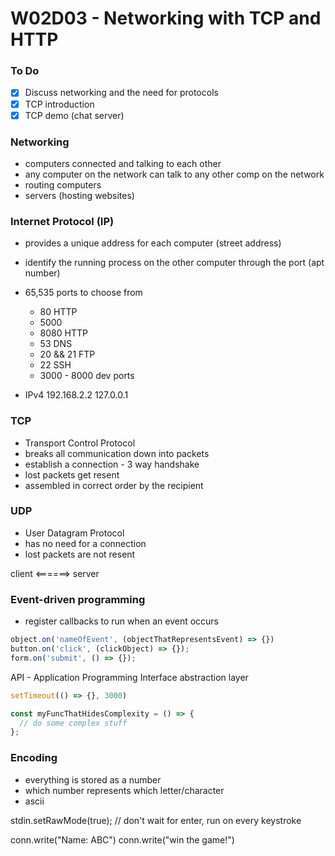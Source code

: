# W02D03 - Networking with TCP and HTTP

### To Do
- [x] Discuss networking and the need for protocols
- [x] TCP introduction
- [x] TCP demo (chat server)

### Networking
* computers connected and talking to each other
* any computer on the network can talk to any other comp on the network
* routing computers
* servers (hosting websites)

### Internet Protocol (IP)
* provides a unique address for each computer (street address)
* identify the running process on the other computer through the port (apt number)
* 65,535 ports to choose from
  * 80 HTTP
  * 5000 
  * 8080 HTTP
  * 53 DNS
  * 20 && 21 FTP
  * 22 SSH
  * 3000 - 8000 dev ports

* IPv4 192.168.2.2 127.0.0.1

### TCP
* Transport Control Protocol
* breaks all communication down into packets
* establish a connection - 3 way handshake
* lost packets get resent
* assembled in correct order by the recipient

### UDP
* User Datagram Protocol
* has no need for a connection
* lost packets are not resent


client <======> server


### Event-driven programming
* register callbacks to run when an event occurs

```js
object.on('nameOfEvent', (objectThatRepresentsEvent) => {})
button.on('click', (clickObject) => {});
form.on('submit', () => {});
```


API - Application Programming Interface
abstraction layer

```js
setTimeout(() => {}, 3000)

const myFuncThatHidesComplexity = () => {
  // do some complex stuff
};
```

### Encoding
* everything is stored as a number
* which number represents which letter/character
* ascii



 stdin.setRawMode(true); // don't wait for enter, run on every keystroke

conn.write("Name: ABC")
conn.write("win the game!")


